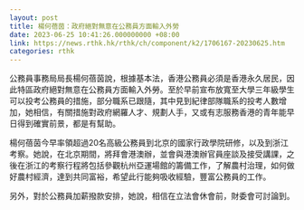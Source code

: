 ```yaml
---
layout: post
title: 楊何蓓茵：政府絕對無意在公務員方面輸入外勞
date: 2023-06-25 10:41:26.000000000 +08:00
link: https://news.rthk.hk/rthk/ch/component/k2/1706167-20230625.htm
categories: rthk
---
```


公務員事務局局長楊何蓓茵說，根據基本法，香港公務員必須是香港永久居民，因此特區政府絕對無意在公務員方面輸入外勞。至於早前宣布放寬至大學三年級學生可以投考公務員的措施，部分職系已跟隨，其中見到紀律部隊職系的投考人數增加，她相信，有關措施對政府網羅人才、規劃人手，又或有志服務香港的青年能早日得到確實前景，都是有幫助。

楊何蓓茵今早率領超過20名高級公務員到北京的國家行政學院研修，以及到浙江考察。她說，在北京期間，將拜會港澳辦，並會與港澳辦官員座談及接受講課，之後在浙江的考察行程將包括參觀杭州亞運場館的籌備工作，了解農村治理，如何做好農村經濟，達到共同富裕，希望此行能夠吸收經驗，豐富公務員的工作。

另外，對於公務員加薪撥款安排，她說，相信在立法會休會前，財委會可討論到。
